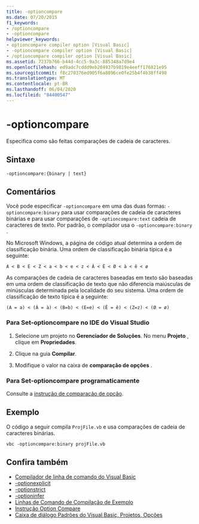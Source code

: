 ```yaml
---
title: -optioncompare
ms.date: 07/20/2015
f1_keywords:
- /optioncompare
- -optioncompare
helpviewer_keywords:
- optioncompare compiler option [Visual Basic]
- -optioncompare compiler option [Visual Basic]
- /optioncompare compiler option [Visual Basic]
ms.assetid: 7237b766-b44d-4cc5-9a3c-885348a7d9e4
ms.openlocfilehash: ed9adc7cddd9eb204937b9819e4eeff176821e95
ms.sourcegitcommit: f8c270376ed905f6a8896ce0fe25b4f4b38ff498
ms.translationtype: MT
ms.contentlocale: pt-BR
ms.lasthandoff: 06/04/2020
ms.locfileid: "84400547"
---
```

# <a name="-optioncompare"></a>-optioncompare

Especifica como são feitas comparações de cadeia de caracteres.

## <a name="syntax"></a>Sintaxe

```console
-optioncompare:{binary | text}
```

## <a name="remarks"></a>Comentários

Você pode especificar `-optioncompare` em uma das duas formas: `-optioncompare:binary` para usar comparações de cadeia de caracteres binárias e para usar comparações de `-optioncompare:text` cadeia de caracteres de texto. Por padrão, o compilador usa o `-optioncompare:binary` .

No Microsoft Windows, a página de código atual determina a ordem de classificação binária. Uma ordem de classificação binária típica é a seguinte:

`A < B < E < Z < a < b < e < z < À < Ê < Ø < à < ê < ø`

As comparações de cadeia de caracteres baseadas em texto são baseadas em uma ordem de classificação de texto que não diferencia maiúsculas de minúsculas determinada pela localidade do seu sistema. Uma ordem de classificação de texto típica é a seguinte:

`(A = a) < (À = à) < (B=b) < (E=e) < (Ê = ê) < (Z=z) < (Ø = ø)`

### <a name="to-set--optioncompare-in-the-visual-studio-ide"></a>Para Set-optioncompare no IDE do Visual Studio

1. Selecione um projeto no **Gerenciador de Soluções**. No menu **Projeto** , clique em **Propriedades**.

2. Clique na guia **Compilar**.

3. Modifique o valor na caixa de **comparação de opções** .

### <a name="to-set--optioncompare-programmatically"></a>Para Set-optioncompare programaticamente

Consulte a [instrução de comparação de opção](../../language-reference/statements/option-compare-statement.md).

## <a name="example"></a>Exemplo

O código a seguir compila `ProjFile.vb` e usa comparações de cadeia de caracteres binárias.

```console
vbc -optioncompare:binary projFile.vb
```

## <a name="see-also"></a>Confira também

- [Compilador de linha de comando do Visual Basic](index.md)
- [-optionexplicit](optionexplicit.md)
- [-optionstrict](optionstrict.md)
- [-optioninfer](optioninfer.md)
- [Linhas de Comando de Compilação de Exemplo](sample-compilation-command-lines.md)
- [Instrução Option Compare](../../language-reference/statements/option-compare-statement.md)
- [Caixa de diálogo Padrões do Visual Basic, Projetos, Opções](/visualstudio/ide/reference/visual-basic-defaults-projects-options-dialog-box)
